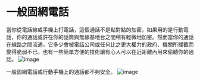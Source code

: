 [Title]: # (一般電話)
[Difficulty]: # (初學者)
[Order]: # (0)

# 一般固網電話

當你從電話線或手機上打電話，這個通話不是點對點的加密。如果用的是行動電話，你的通話或許在你的話筒與無線基地台之間稍有輕微地加密。然而當你的通話在線路之間流通，它多少會被電話公司或任何比之更大權力的政府、機關所攔截而變得脆弱不已。也有一些簡單方便的技術讓有心人可以在近距離內用來偷聽你的通話。
![image](call1.png)

一般固網電話或行動手機上的通話都不夠安全。
![image](msg1.png)